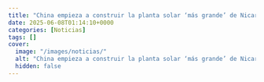 ```yaml
---
title: "China empieza a construir la planta solar ‘más grande’ de Nicaragua"
date: 2025-06-08T01:14:10+0000
categories: [Noticias]
tags: []
cover:
  image: "/images/noticias/"
  alt: "China empieza a construir la planta solar ‘más grande’ de Nicaragua"
  hidden: false
---
```



